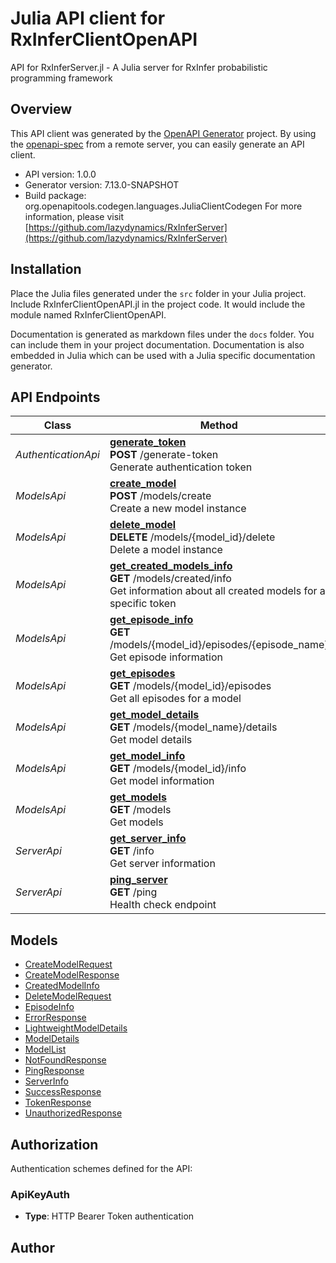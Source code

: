 # Julia API client for RxInferClientOpenAPI

API for RxInferServer.jl - A Julia server for RxInfer probabilistic programming framework

## Overview
This API client was generated by the [OpenAPI Generator](https://openapi-generator.tech) project.  By using the [openapi-spec](https://openapis.org) from a remote server, you can easily generate an API client.

- API version: 1.0.0
- Generator version: 7.13.0-SNAPSHOT
- Build package: org.openapitools.codegen.languages.JuliaClientCodegen
For more information, please visit [https://github.com/lazydynamics/RxInferServer](https://github.com/lazydynamics/RxInferServer)


## Installation
Place the Julia files generated under the `src` folder in your Julia project. Include RxInferClientOpenAPI.jl in the project code.
It would include the module named RxInferClientOpenAPI.

Documentation is generated as markdown files under the `docs` folder. You can include them in your project documentation.
Documentation is also embedded in Julia which can be used with a Julia specific documentation generator.

## API Endpoints

Class | Method
------------ | -------------
*AuthenticationApi* | [**generate_token**](docs/AuthenticationApi.md#generate_token)<br/>**POST** /generate-token<br/>Generate authentication token
*ModelsApi* | [**create_model**](docs/ModelsApi.md#create_model)<br/>**POST** /models/create<br/>Create a new model instance
*ModelsApi* | [**delete_model**](docs/ModelsApi.md#delete_model)<br/>**DELETE** /models/{model_id}/delete<br/>Delete a model instance
*ModelsApi* | [**get_created_models_info**](docs/ModelsApi.md#get_created_models_info)<br/>**GET** /models/created/info<br/>Get information about all created models for a specific token
*ModelsApi* | [**get_episode_info**](docs/ModelsApi.md#get_episode_info)<br/>**GET** /models/{model_id}/episodes/{episode_name}<br/>Get episode information
*ModelsApi* | [**get_episodes**](docs/ModelsApi.md#get_episodes)<br/>**GET** /models/{model_id}/episodes<br/>Get all episodes for a model
*ModelsApi* | [**get_model_details**](docs/ModelsApi.md#get_model_details)<br/>**GET** /models/{model_name}/details<br/>Get model details
*ModelsApi* | [**get_model_info**](docs/ModelsApi.md#get_model_info)<br/>**GET** /models/{model_id}/info<br/>Get model information
*ModelsApi* | [**get_models**](docs/ModelsApi.md#get_models)<br/>**GET** /models<br/>Get models
*ServerApi* | [**get_server_info**](docs/ServerApi.md#get_server_info)<br/>**GET** /info<br/>Get server information
*ServerApi* | [**ping_server**](docs/ServerApi.md#ping_server)<br/>**GET** /ping<br/>Health check endpoint


## Models

 - [CreateModelRequest](docs/CreateModelRequest.md)
 - [CreateModelResponse](docs/CreateModelResponse.md)
 - [CreatedModelInfo](docs/CreatedModelInfo.md)
 - [DeleteModelRequest](docs/DeleteModelRequest.md)
 - [EpisodeInfo](docs/EpisodeInfo.md)
 - [ErrorResponse](docs/ErrorResponse.md)
 - [LightweightModelDetails](docs/LightweightModelDetails.md)
 - [ModelDetails](docs/ModelDetails.md)
 - [ModelList](docs/ModelList.md)
 - [NotFoundResponse](docs/NotFoundResponse.md)
 - [PingResponse](docs/PingResponse.md)
 - [ServerInfo](docs/ServerInfo.md)
 - [SuccessResponse](docs/SuccessResponse.md)
 - [TokenResponse](docs/TokenResponse.md)
 - [UnauthorizedResponse](docs/UnauthorizedResponse.md)


<a id="authorization"></a>
## Authorization

Authentication schemes defined for the API:
<a id="ApiKeyAuth"></a>
### ApiKeyAuth
- **Type**: HTTP Bearer Token authentication

## Author



